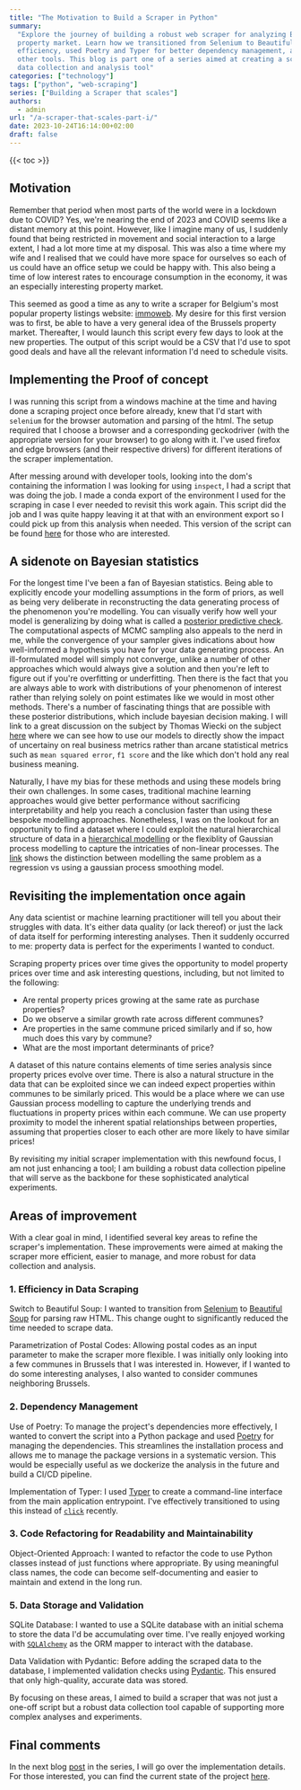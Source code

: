 ```yaml
---
title: "The Motivation to Build a Scraper in Python"
summary:
  "Explore the journey of building a robust web scraper for analyzing Belgium's
  property market. Learn how we transitioned from Selenium to Beautiful Soup for
  efficiency, used Poetry and Typer for better dependency management, amongst
  other tools. This blog is part one of a series aimed at creating a scalable
  data collection and analysis tool"
categories: ["technology"]
tags: ["python", "web-scraping"]
series: ["Building a Scraper that scales"]
authors:
  - admin
url: "/a-scraper-that-scales-part-i/"
date: 2023-10-24T16:14:00+02:00
draft: false
---
```


{{< toc >}}

## Motivation

Remember that period when most parts of the world were in a lockdown due to
COVID? Yes, we're nearing the end of 2023 and COVID seems like a distant memory
at this point. However, like I imagine many of us, I suddenly found that being
restricted in movement and social interaction to a large extent, I had a lot
more time at my disposal. This was also a time where my wife and I realised that
we could have more space for ourselves so each of us could have an office setup
we could be happy with. This also being a time of low interest rates to
encourage consumption in the economy, it was an especially interesting property
market.

This seemed as good a time as any to write a scraper for Belgium's most popular
property listings website: [immoweb](https://immoweb.be). My desire for this
first version was to first, be able to have a very general idea of the Brussels
property market. Thereafter, I would launch this script every few days to look
at the new properties. The output of this script would be a CSV that I'd use to
spot good deals and have all the relevant information I'd need to schedule
visits.

## Implementing the Proof of concept

I was running this script from a windows machine at the time and having done a
scraping project once before already, knew that I'd start with `selenium` for
the browser automation and parsing of the html. The setup required that I choose
a browser and a corresponding geckodriver (with the appropriate version for your
browser) to go along with it. I've used firefox and edge browsers (and their
respective drivers) for different iterations of the scraper implementation.

After messing around with developer tools, looking into the dom's containing the
information I was looking for using `inspect`, I had a script that was doing the
job. I made a conda export of the environment I used for the scraping in case I
ever needed to revisit this work again. This script did the job and I was quite
happy leaving it at that with an environment export so I could pick up from this
analysis when needed. This version of the script can be found
[here](https://github.com/roumail/immoweb-scraper/tree/second_run) for those who
are interested.

## A sidenote on Bayesian statistics

For the longest time I've been a fan of Bayesian statistics. Being able to
explicitly encode your modelling assumptions in the form of priors, as well as
being very deliberate in reconstructing the data generating process of the
phenomenon you're modelling. You can visually verify how well your model is
generalizing by doing what is called a
[posterior predictive check](https://en.wikipedia.org/wiki/Posterior_predictive_distribution).
The computational aspects of MCMC sampling also appeals to the nerd in me, while
the convergence of your sampler gives indications about how well-informed a
hypothesis you have for your data generating process. An ill-formulated model
will simply not converge, unlike a number of other approaches which would always
give a solution and then you're left to figure out if you're overfitting or
underfitting. Then there is the fact that you are always able to work with
distributions of your phenomenon of interest rather than relying solely on point
estimates like we would in most other methods. There's a number of fascinating
things that are possible with these posterior distributions, which include
bayesian decision making. I will link to a great discussion on the subject by
Thomas Wiecki on the subject
[here](https://twiecki.io/blog/2019/01/14/supply_chain/) where we can see how to
use our models to directly show the impact of uncertainy on real business
metrics rather than arcane statistical metrics such as `mean squared error`,
`f1 score` and the like which don't hold any real business meaning.

Naturally, I have my bias for these methods and using these models bring their
own challenges. In some cases, traditional machine learning approaches would
give better performance without sacrificing interpretability and help you reach
a conclusion faster than using these bespoke modelling approaches. Nonetheless,
I was on the lookout for an opportunity to find a dataset where I could exploit
the natural hierarchical structure of data in a
[hierarchical modelling](https://en.wikipedia.org/wiki/Bayesian_hierarchical_modeling)
or the flexiblity of Gaussian process modelling to capture the intricaties of
non-linear processes. The
[link](https://www.pymc.io/projects/examples/en/latest/gaussian_processes/GP-smoothing.html)
shows the distinction between modelling the same problem as a regression vs
using a gaussian process smoothing model.

## Revisiting the implementation once again

Any data scientist or machine learning practitioner will tell you about their
struggles with data. It's either data quality (or lack thereof) or just the lack
of data itself for performing interesting analyses. Then it suddenly occurred to
me: property data is perfect for the experiments I wanted to conduct.

Scraping property prices over time gives the opportunity to model property
prices over time and ask interesting questions, including, but not limited to
the following:

- Are rental property prices growing at the same rate as purchase properties?
- Do we observe a similar growth rate across different communes?
- Are properties in the same commune priced similarly and if so, how much does
  this vary by commune?
- What are the most important determinants of price?

A dataset of this nature contains elements of time series analysis since
property prices evolve over time. There is also a natural structure in the data
that can be exploited since we can indeed expect properties within communes to
be similarly priced. This would be a place where we can use Gaussian process
modelling to capture the underlying trends and fluctuations in property prices
within each commune. We can use property proximity to model the inherent spatial
relationships between properties, assuming that properties closer to each other
are more likely to have similar prices!

By revisiting my initial scraper implementation with this newfound focus, I am
not just enhancing a tool; I am building a robust data collection pipeline that
will serve as the backbone for these sophisticated analytical experiments.

## Areas of improvement

With a clear goal in mind, I identified several key areas to refine the
scraper's implementation. These improvements were aimed at making the scraper
more efficient, easier to manage, and more robust for data collection and
analysis.

### 1. Efficiency in Data Scraping

Switch to Beautiful Soup: I wanted to transition from
[Selenium](https://pypi.org/project/selenium/) to
[Beautiful Soup](https://pypi.org/project/beautifulsoup4/) for parsing raw HTML.
This change ought to significantly reduced the time needed to scrape data.

Parametrization of Postal Codes: Allowing postal codes as an input parameter to
make the scraper more flexible. I was initially only looking into a few communes
in Brussels that I was interested in. However, if I wanted to do some
interesting analyses, I also wanted to consider communes neighboring Brussels.

### 2. Dependency Management

Use of Poetry: To manage the project's dependencies more effectively, I wanted
to convert the script into a Python package and used [Poetry]() for managing the
dependencies. This streamlines the installation process and allows me to manage
the package versions in a systematic version. This would be especially useful as
we dockerize the analysis in the future and build a CI/CD pipeline.

Implementation of Typer: I used [Typer](https://pypi.org/project/typer/) to
create a command-line interface from the main application entrypoint. I've
effectively transitioned to using this instead of
[`click`](https://pypi.org/project/click/) recently.

### 3. Code Refactoring for Readability and Maintainability

Object-Oriented Approach: I wanted to refactor the code to use Python classes
instead of just functions where appropriate. By using meaningful class names,
the code can become self-documenting and easier to maintain and extend in the
long run.

### 5. Data Storage and Validation

SQLite Database: I wanted to use a SQLite database with an initial schema to
store the data I'd be accumulating over time. I've really enjoyed working with
[`SQLAlchemy`](https://pypi.org/project/SQLAlchemy/) as the ORM mapper to
interact with the database.

Data Validation with Pydantic: Before adding the scraped data to the database, I
implemented validation checks using
[Pydantic](https://pypi.org/project/pydantic/). This ensured that only
high-quality, accurate data was stored.

By focusing on these areas, I aimed to build a scraper that was not just a
one-off script but a robust data collection tool capable of supporting more
complex analyses and experiments.

## Final comments

In the next blog [post](/a-scraper-that-scales-part-ii/) in the series, I will
go over the implementation details. For those interested, you can find the
current state of the project
[here](https://github.com/roumail/immoweb-scraper/tree/v1.0.0).
